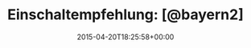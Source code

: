 ---
retweeted: false
source: <a href="http://mvilla.it/fenix" rel="nofollow">Fenix for Android</a>
entities:
  hashtags: []
  symbols: []
  user_mentions:
  - name: Bayern 2
    screen_name: bayern2
    indices:
    - '21'
    - '29'
    id_str: '595551879'
    id: '595551879'
  urls: []
display_text_range:
- '0'
- '92'
favorite_count: '0'
id_str: '590219875232178176'
truncated: false
retweet_count: '0'
id: '590219875232178176'
created_at: Mon Apr 20 18:25:58 +0000 2015
favorited: false
full_text: 'Einschaltempfehlung: [@bayern2](https://twitter.com/bayern2) - wunderbare
  Worte zu "Lassen sie ihr Geld für sich arbeiten".'
lang: de
tags:
- pesos:twitter
date: '2015-04-20T18:25:58+00:00'
src: https://twitter.com/bascht/status/590219875232178176
original_url: https://twitter.com/bascht/status/590219875232178176
type: twitter_tweet
text: 'Einschaltempfehlung: [@bayern2](https://twitter.com/bayern2) - wunderbare Worte
  zu "Lassen sie ihr Geld für sich arbeiten".'
title: 'Einschaltempfehlung: [@bayern2]'

---